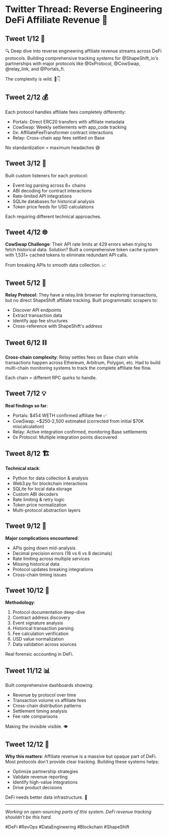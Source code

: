 # Twitter Thread: Reverse Engineering DeFi Affiliate Revenue 🧵

## Tweet 1/12 🎯
🔍 Deep dive into reverse engineering affiliate revenue streams across DeFi protocols. Building comprehensive tracking systems for @ShapeShift_io's partnerships with major protocols like @0xProtocol, @CowSwap, @relay_link, and @Portals_fi. 

The complexity is wild. 🧵👇

## Tweet 2/12 💰
Each protocol handles affiliate fees completely differently:

- Portals: Direct ERC20 transfers with affiliate metadata
- CowSwap: Weekly settlements with app_code tracking
- 0x: AffiliateFeeTransformer contract interactions
- Relay: Cross-chain app fees settled on Base

No standardization = maximum headaches 😅

## Tweet 3/12 🔧
Built custom listeners for each protocol:
- Event log parsing across 8+ chains
- ABI decoding for contract interactions
- Rate-limited API integrations
- SQLite databases for historical analysis
- Token price feeds for USD calculations

Each requiring different technical approaches.

## Tweet 4/12 🌐
**CowSwap Challenge**: Their API rate limits at 429 errors when trying to fetch historical data. Solution? Built a comprehensive token cache system with 1,531+ cached tokens to eliminate redundant API calls.

From breaking APIs to smooth data collection. 📈

## Tweet 5/12 🔗
**Relay Protocol**: They have a relay.link browser for exploring transactions, but no direct ShapeShift affiliate tracking. Built programmatic scrapers to:
- Discover API endpoints
- Extract transaction data
- Identify app fee structures
- Cross-reference with ShapeShift's address

## Tweet 6/12 ⛓️
**Cross-chain complexity**: Relay settles fees on Base chain while transactions happen across Ethereum, Arbitrum, Polygon, etc. Had to build multi-chain monitoring systems to track the complete affiliate fee flow.

Each chain = different RPC quirks to handle.

## Tweet 7/12 💡
**Real findings so far**:
- Portals: $454 WETH confirmed affiliate fee ✅
- CowSwap: ~$250-2,500 estimated (corrected from initial $70K miscalculation)
- Relay: Active integration confirmed, monitoring Base settlements
- 0x Protocol: Multiple integration points discovered

## Tweet 8/12 🏗️
**Technical stack**:
- Python for data collection & analysis
- Web3.py for blockchain interactions
- SQLite for local data storage
- Custom ABI decoders
- Rate limiting & retry logic
- Token price normalization
- Multi-protocol abstraction layers

## Tweet 9/12 🚨
**Major complications encountered**:
- APIs going down mid-analysis
- Decimal precision errors (18 vs 6 vs 8 decimals)
- Rate limiting across multiple services
- Missing historical data
- Protocol updates breaking integrations
- Cross-chain timing issues

## Tweet 10/12 🔬
**Methodology**:
1. Protocol documentation deep-dive
2. Contract address discovery
3. Event signature analysis  
4. Historical transaction parsing
5. Fee calculation verification
6. USD value normalization
7. Data validation across sources

Real forensic accounting in DeFi.

## Tweet 11/12 📊
Built comprehensive dashboards showing:
- Revenue by protocol over time
- Transaction volume vs affiliate fees
- Cross-chain distribution patterns
- Settlement timing analysis
- Fee rate comparisons

Making the invisible visible. 👁️

## Tweet 12/12 🎯
**Why this matters**: Affiliate revenue is a massive but opaque part of DeFi. Most protocols don't provide clear tracking. Building these systems helps:
- Optimize partnership strategies
- Validate revenue reporting
- Identify high-value integrations
- Drive product decisions

DeFi needs better data infrastructure. 🚀

---

*Working on open-sourcing parts of this system. DeFi revenue tracking shouldn't be this hard.*

#DeFi #RevOps #DataEngineering #Blockchain #ShapeShift 